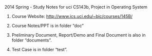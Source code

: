 2014 Spring - Study Notes for uci CS143b, Project in Operating System

1. Course Website: http://www.ics.uci.edu/~bic/courses/145B/

2. Course Notes/PPT is in folder “doc”

3. Preliminary Document, Report/Demo and Final Document is also in folder “documents”.

4. Test Case is in folder “test”.
